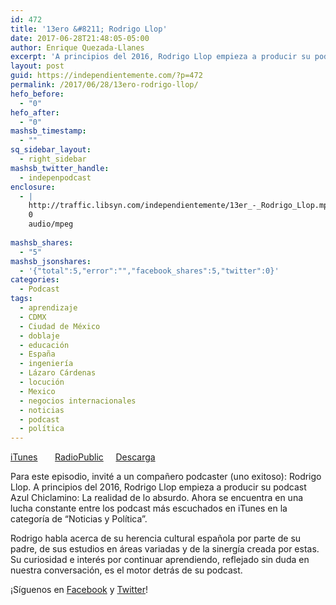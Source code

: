 ```yaml
---
id: 472
title: '13ero &#8211; Rodrigo Llop'
date: 2017-06-28T21:48:05-05:00
author: Enrique Quezada-Llanes
excerpt: 'A principios del 2016, Rodrigo Llop empieza a producir su podcast Azul Chiclamino: La realidad de lo absurdo. Ahora se encuentra en una lucha constante entre los podcast más escuchados en iTunes en la categoría de "Noticias y Política".'
layout: post
guid: https://independientemente.com/?p=472
permalink: /2017/06/28/13ero-rodrigo-llop/
hefo_before:
  - "0"
hefo_after:
  - "0"
mashsb_timestamp:
  - ""
sq_sidebar_layout:
  - right_sidebar
mashsb_twitter_handle:
  - indepenpodcast
enclosure:
  - |
    http://traffic.libsyn.com/independientemente/13er_-_Rodrigo_Llop.mp3
    0
    audio/mpeg
    
mashsb_shares:
  - "5"
mashsb_jsonshares:
  - '{"total":5,"error":"","facebook_shares":5,"twitter":0}'
categories:
  - Podcast
tags:
  - aprendizaje
  - CDMX
  - Ciudad de México
  - doblaje
  - educación
  - España
  - ingeniería
  - Lázaro Cárdenas
  - locución
  - Mexico
  - negocios internacionales
  - noticias
  - podcast
  - política
---
```

[iTunes](https://itunes.apple.com/us/podcast/independientemente/id1205770233?mt=2&i=1000389332428)       [RadioPublic](https://play.radiopublic.com/83436dac-7d36-421a-a12e-c22ba6e2ecc5/ep/s1!87b53913cbb1786ba8fce0c6cdc85e597f977624)     [Descarga](http://traffic.libsyn.com/independientemente/13er_-_Rodrigo_Llop.mp3)

Para este episodio, invité a un compañero podcaster (uno exitoso): Rodrigo Llop. A principios del 2016, Rodrigo Llop empieza a producir su podcast Azul Chiclamino: La realidad de lo absurdo. Ahora se encuentra en una lucha constante entre los podcast más escuchados en iTunes en la categoría de &#8220;Noticias y Política&#8221;.

Rodrigo habla acerca de su herencia cultural española por parte de su padre, de sus estudios en áreas variadas y de la sinergía creada por estas. Su curiosidad e interés por continuar aprendiendo, reflejado sin duda en nuestra conversación, es el motor detrás de su podcast.

¡Síguenos en [Facebook](https://facebook.com/indpndntmente) y [Twitter](https://twitter.com/indepenpodcast)!